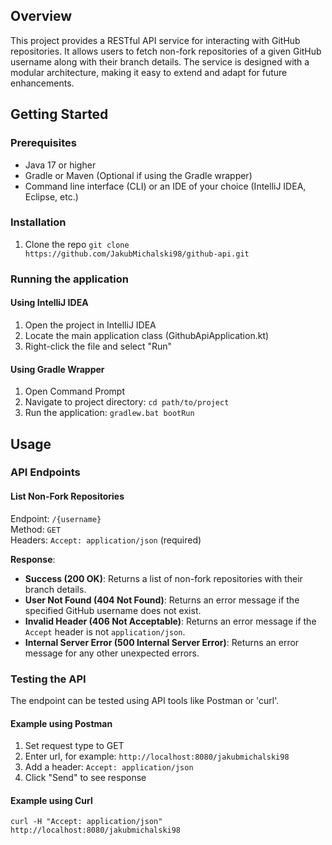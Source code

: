 ## Overview

This project provides a RESTful API service for interacting with GitHub repositories.
It allows users to fetch non-fork repositories of a given GitHub username along with their branch details.
The service is designed with a modular architecture, making it easy to extend and adapt for future enhancements.

## Getting Started

### Prerequisites
- Java 17 or higher
- Gradle or Maven (Optional if using the Gradle wrapper)
- Command line interface (CLI) or an IDE of your choice (IntelliJ IDEA, Eclipse, etc.)

### Installation
1. Clone the repo
`git clone https://github.com/JakubMichalski98/github-api.git` 

### Running the application

#### Using IntelliJ IDEA
1. Open the project in IntelliJ IDEA
2. Locate the main application class (GithubApiApplication.kt)
3. Right-click the file and select "Run"

#### Using Gradle Wrapper
1. Open Command Prompt
2. Navigate to project directory: `cd path/to/project`
3. Run the application: `gradlew.bat bootRun`

## Usage

### API Endpoints

#### List Non-Fork Repositories

Endpoint: `/{username}`  
Method: `GET`  
Headers: `Accept: application/json` (required)

**Response**:
- **Success (200 OK)**: Returns a list of non-fork repositories with their branch details.
- **User Not Found (404 Not Found)**: Returns an error message if the specified GitHub username does not exist.
- **Invalid Header (406 Not Acceptable)**: Returns an error message if the `Accept` header is not `application/json`.
- **Internal Server Error (500 Internal Server Error)**: Returns an error message for any other unexpected errors.

### Testing the API

The endpoint can be tested using API tools like Postman or 'curl'. 

#### Example using Postman
1. Set request type to GET
2. Enter url, for example: `http://localhost:8080/jakubmichalski98`
3. Add a header: `Accept: application/json`
4. Click "Send" to see response

#### Example using Curl
`curl -H "Accept: application/json" http://localhost:8080/jakubmichalski98`
